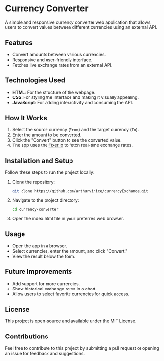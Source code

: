 # Currency Converter

A simple and responsive currency converter web application that allows users to convert values between different currencies using an external API.

## Features

- Convert amounts between various currencies.
- Responsive and user-friendly interface.
- Fetches live exchange rates from an external API.

## Technologies Used

- **HTML**: For the structure of the webpage.
- **CSS**: For styling the interface and making it visually appealing.
- **JavaScript**: For adding interactivity and consuming the API.

## How It Works

1. Select the source currency (`From`) and the target currency (`To`).
2. Enter the amount to be converted.
3. Click the "Convert" button to see the converted value.
4. The app uses the [Fixer.io](https://fixer.io/) to fetch real-time exchange rates.

## Installation and Setup

Follow these steps to run the project locally:

1. Clone the repository:
   ```bash
   git clone https://github.com/arthurvinice/currencyExchange.git

2. Navigate to the project directory:

   ```bash
   cd currency-converter

3. Open the index.html file in your preferred web browser.

## Usage

- Open the app in a browser.
- Select currencies, enter the amount, and click "Convert."
- View the result below the form.

## Future Improvements

- Add support for more currencies.
- Show historical exchange rates in a chart.
- Allow users to select favorite currencies for quick access.

## License

This project is open-source and available under the MIT License.

## Contributions

Feel free to contribute to this project by submitting a pull request or opening an issue for feedback and suggestions.

